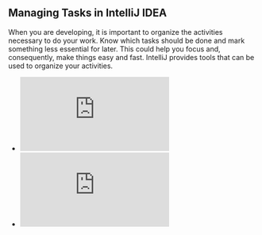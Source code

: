 
## Managing Tasks in IntelliJ IDEA

When you are developing, it is important to organize the activities necessary to do
your work. Know which tasks should be done and mark something less essential for
later. This could help you focus and, consequently, make things easy and fast. IntelliJ
provides tools that can be used to organize your activities.

* ![Opening Tasks](https://github.com/alexandrazolushkina/IntelliJ/blob/master/opening_tasks.md)
* ![Working with Tasks](https://github.com/alexandrazolushkina/IntelliJ/blob/master/working_with_tasks.md)
